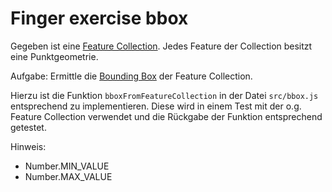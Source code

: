 # Finger exercise bbox

Gegeben ist eine [Feature Collection](./test/assets/featureCollection.js). Jedes Feature der Collection besitzt eine Punktgeometrie.

Aufgabe:
Ermittle die [Bounding Box](https://en.m.wikipedia.org/wiki/Minimum_bounding_box) der Feature Collection.

Hierzu ist die Funktion ```bboxFromFeatureCollection``` in der Datei ```src/bbox.js``` entsprechend zu implementieren.
Diese wird in einem Test mit der o.g. Feature Collection verwendet und die Rückgabe der Funktion entsprechend getestet.

Hinweis:
- Number.MIN_VALUE
- Number.MAX_VALUE